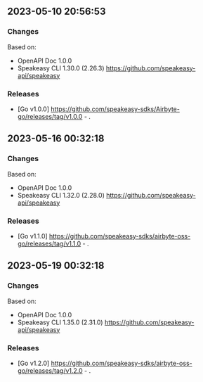 

## 2023-05-10 20:56:53
### Changes
Based on:
- OpenAPI Doc 1.0.0 
- Speakeasy CLI 1.30.0 (2.26.3) https://github.com/speakeasy-api/speakeasy
### Releases
- [Go v1.0.0] https://github.com/speakeasy-sdks/Airbyte-go/releases/tag/v1.0.0 - .

## 2023-05-16 00:32:18
### Changes
Based on:
- OpenAPI Doc 1.0.0 
- Speakeasy CLI 1.32.0 (2.28.0) https://github.com/speakeasy-api/speakeasy
### Releases
- [Go v1.1.0] https://github.com/speakeasy-sdks/airbyte-oss-go/releases/tag/v1.1.0 - .

## 2023-05-19 00:32:18
### Changes
Based on:
- OpenAPI Doc 1.0.0 
- Speakeasy CLI 1.35.0 (2.31.0) https://github.com/speakeasy-api/speakeasy
### Releases
- [Go v1.2.0] https://github.com/speakeasy-sdks/airbyte-oss-go/releases/tag/v1.2.0 - .